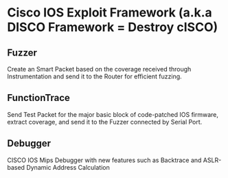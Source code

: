 # Cisco IOS Exploit Framework (a.k.a DISCO Framework = Destroy cISCO)

## Fuzzer


Create an Smart Packet based on the coverage received through Instrumentation and send it to the Router for efficient fuzzing.

## FunctionTrace


Send Test Packet for the major basic block of code-patched IOS firmware, extract coverage, and send it to the Fuzzer connected by Serial Port.

## Debugger


CISCO IOS Mips Debugger with new features such as Backtrace and ASLR-based Dynamic Address Calculation
